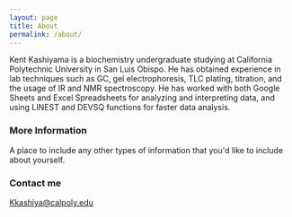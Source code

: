 ```yaml
---
layout: page
title: About
permalink: /about/
---
```


Kent Kashiyama is a biochemistry undergraduate studying at California Polytechnic University in San Luis Obispo. He has obtained experience in lab techniques such as GC, gel electrophoresis, TLC plating, titration, and the usage of IR and NMR spectroscopy. He has worked with both Google Sheets and Excel Spreadsheets for analyzing and interpreting data, and using LINEST and DEVSQ functions for faster data analysis.

### More Information

A place to include any other types of information that you'd like to include about yourself.

### Contact me

[Kkashiya@calpoly.edu](mailto:kkashiya@calpoly.edu)
